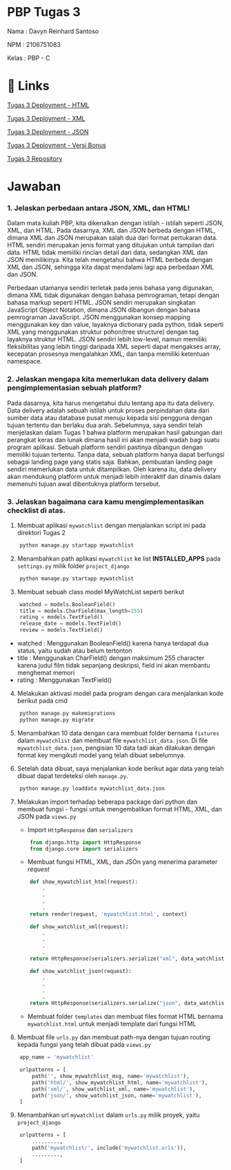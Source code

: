 # PBP Tugas 3

Nama : Davyn Reinhard Santoso

NPM : 2106751083

Kelas : PBP - C

# 🔗 Links
[Tugas 3 Deployment - HTML](https://pbptugastiga.herokuapp.com/mywatchlist/html/)

[Tugas 3 Deployment - XML](https://pbptugastiga.herokuapp.com/mywatchlist/xml/)

[Tugas 3 Deployment - JSON](https://pbptugastiga.herokuapp.com/mywatchlist/json/)

[Tugas 3 Deployment - Versi Bonus](https://pbptugastiga.herokuapp.com/mywatchlist/)

[Tugas 3 Repository](https://github.com/dreins/PBPTugas2.git)


# Jawaban

### 1. Jelaskan perbedaan antara JSON, XML, dan HTML!
Dalam mata kuliah PBP, kita dikenalkan dengan istilah - istilah seperti JSON, XML, dan HTML. Pada dasarnya, XML dan JSON berbeda dengan HTML, dimana XML dan JSON merupakan salah dua dari format pertukaran data. HTML sendiri merupakan jenis format yang ditujukan untuk tampilan dari data. HTML tidak memiliki rincian detail dari data, sedangkan XML dan JSON memilikinya. Kita telah mengetahui bahwa HTML berbeda dengan XML dan JSON, sehingga kita dapat mendalami lagi apa perbedaan XML dan JSON. 

Perbedaan utamanya sendiri terletak pada jenis bahasa yang digunakan, dimana XML tidak digunakan dengan bahasa pemrograman, tetapi dengan bahasa markup seperti HTML. JSON sendiri merupakan singkatan JavaScript Object Notation, dimana JSON dibangun dengan bahasa pemrograman JavaScript. JSON menggunakan konsep mapping menggunakan key dan value, layaknya dictionary pada python, tidak seperti XML yang menggunakan struktur pohon(tree structure) dengan tag layaknya struktur HTML. JSON sendiri lebih low-level, namun memiliki fleksibilitas yang lebih tinggi daripada XML seperti dapat mengakses array, kecepatan prosesnya mengalahkan XML, dan tanpa memiliki ketentuan namespace.

### 2. Jelaskan mengapa kita memerlukan data delivery dalam pengimplementasian sebuah platform?
Pada dasarnya, kita harus mengetahui dulu tentang apa itu data delivery. Data delivery adalah sebuah istilah untuk proses perpindahan data dari sumber data atau database pusat menuju kepada sisi pengguna dengan tujuan tertentu dan berlaku dua arah. Sebelumnya, saya sendiri telah menjelaskan dalam Tugas 1 bahwa platform merupakan hasil gabungan dari perangkat keras dan lunak dimana hasil ini akan menjadi wadah bagi suatu program aplikasi. Sebuah platform sendiri pastinya dibangun dengan memiliki tujuan tertentu. Tanpa data, sebuah platform hanya dapat berfungsi sebagai landing page yang statis saja. Bahkan, pembuatan landing page sendiri memerlukan data untuk ditampilkan. Oleh karena itu, data delivery akan mendukung platform untuk menjadi lebih interaktif dan dinamis dalam memenuhi tujuan awal dibentuknya platform tersebut. 

### 3. Jelaskan bagaimana cara kamu mengimplementasikan checklist di atas.
1. Membuat aplikasi `mywatchlist` dengan menjalankan script ini pada direktori Tugas 2 
```bash
    python manage.py startapp mywatchlist
```

2. Menambahkan path aplikasi `mywatchlist` ke list **INSTALLED_APPS** pada `settings.py` milik folder `project_django`
```bash
    python manage.py startapp mywatchlist
```

3. Membuat sebuah class model MyWatchList seperti berikut

```python
    watched = models.BooleanField()
    title = models.CharField(max_length=255)
    rating = models.TextField()
    release_date = models.TextField()
    review = models.TextField()
```

- watched : Menggunakan BooleanField() karena hanya terdapat dua status, yaitu sudah atau belum tertonton
- title : Menggunakan CharField() dengan maksimum 255 character karena judul film tidak sepanjang deskripsi, field ini akan membantu menghemat memori
- rating : Menggunakan TextField()

4. Melakukan aktivasi model pada program dengan cara menjalankan kode berikut pada cmd 
```bash
    python manage.py makemigrations
    python manage.py migrate
```

5. Menambahkan 10 data dengan cara membuat folder bernama `fixtures` dalam `mywatchlist` dan membuat file `mywatchlist_data.json`. Di file `mywatchlist_data.json`, pengisian 10 data tadi akan dilakukan dengan format key mengikuti model yang telah dibuat sebelumnya.

6. Setelah data dibuat, saya menjalankan kode berikut agar data yang telah dibuat dapat terdeteksi oleh `manage.py`.
```bash
    python manage.py loaddata mywatchlist_data.json
```

7. Melakukan import terhadap beberapa package dari python dan membuat fungsi - fungsi untuk mengembalikan format HTML, XML, dan JSON pada `views.py`

    - Import `HttpResponse` dan `serializers`
    ```python
        from django.http import HttpResponse
        from django.core import serializers
    ```

    - Membuat fungsi HTML, XML, dan JSOn yang menerima parameter *request*
    ```python
        def show_mywatchlist_html(request):
            .
            .
            .
            .
        return render(request, 'mywatchlist.html', context)
    ```

    ```python
        def show_watchlist_xml(request):
            .
            .
            .
            .
        return HttpResponse(serializers.serialize("xml", data_watchlist), content_type="application/xml")
    ```

    ```python
        def show_watchlist_json(request):
            .
            .
            .
            .
        return HttpResponse(serializers.serialize("json", data_watchlist), content_type="application/json")
    ```

    - Membuat folder `templates` dan membuat files format HTML bernama `mywatchlist.html` untuk menjadi template dari fungsi HTML

8. Membuat file `urls.py` dan membuat path-nya dengan tujuan routing kepada fungsi yang telah dibuat pada `views.py`
```python
    app_name = 'mywatchlist'

    urlpatterns = [
        path('', show_mywatchlist_msg, name='mywatchlist'),
        path('html/', show_mywatchlist_html, name='mywatchlist'),
        path('xml/', show_watchlist_xml, name='mywatchlist'),
        path('json/', show_watchlist_json, name='mywatchlist'),
    ]
```

9. Menambahkan url `mywatchlist` dalam `urls.py` milik proyek, yaitu `project_django`

```python
    urlpatterns = [
        .........,
        path('mywatchlist/', include('mywatchlist.urls')),
        .........,
    ]
```







